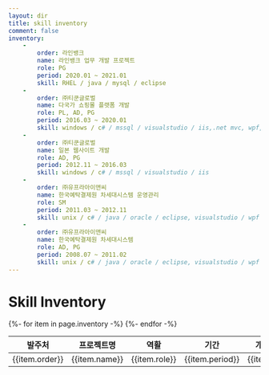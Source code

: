 ```yaml
---
layout: dir
title: skill inventory
comment: false
inventory:
    -
        order: 라인뱅크
        name: 라인뱅크 업무 개발 프로젝트
        role: PG
        period: 2020.01 ~ 2021.01
        skill: RHEL / java / mysql / eclipse
    -
        order: ㈜티쿤글로벌
        name: 다국가 쇼핑몰 플랫폼 개발
        role: PL, AD, PG
        period: 2016.03 ~ 2020.01
        skill: windows / c# / mssql / visualstudio / iis,.net mvc, wpf, angualrJs
    -
        order: ㈜티쿤글로벌
        name: 일본 웹사이트 개발
        role: AD, PG
        period: 2012.11 ~ 2016.03
        skill: windows / c# / mssql / visualstudio / iis
    -
        order: ㈜유프라아이앤씨
        name: 한국예탁결제원 차세대시스템 운영관리
        role: SM
        period: 2011.03 ~ 2012.11
        skill: unix / c# / java / oracle / eclipse, visualstudio / wpf
    -
        order: ㈜유프라아이앤씨
        name: 한국예탁결제원 차세대시스템
        role: AD, PG
        period: 2008.07 ~ 2011.02
        skill: unix / c# / java / oracle / eclipse, visualstudio / wpf
---
```

# Skill Inventory

<table>
    <thead>
        <tr>
            <th>발주처</th>
            <th>프로젝트명</th>
            <th>역활</th>
            <th>기간</th>
            <th>개발환경</th>
        </tr>
    </thead>
    <tbody>
{%- for item in page.inventory -%}
        <tr>
            <td>{{item.order}}</td>
            <td>{{item.name}}</td>
            <td>{{item.role}}</td>
            <td>{{item.period}}</td>
            <td>{{item.skill}}</td>
        </tr>
{%- endfor -%}
    </tbody>
</table>